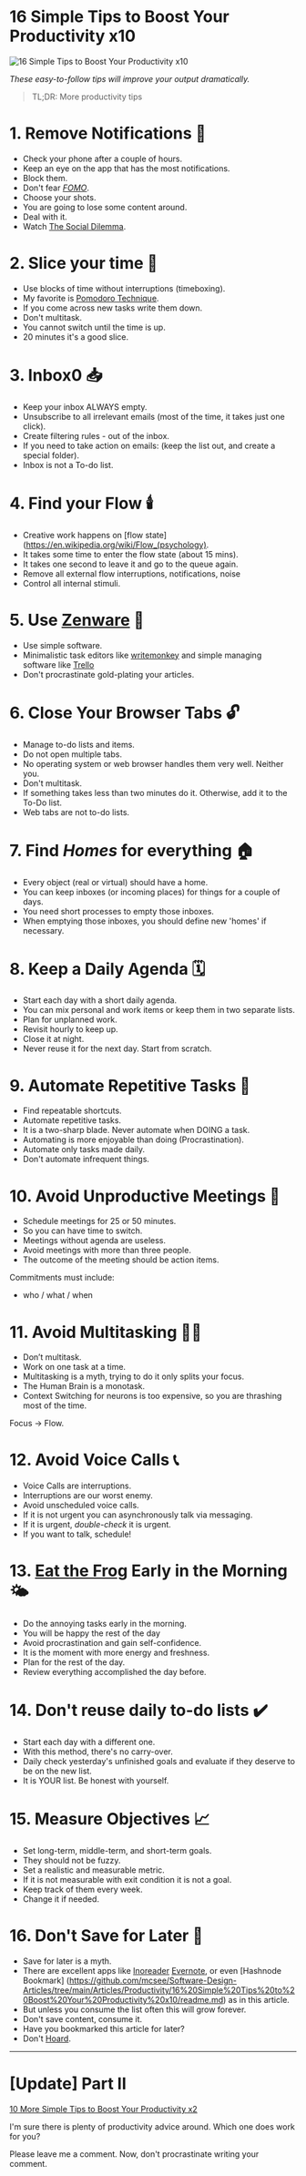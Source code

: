 # 16 Simple Tips to Boost Your Productivity x10

![16 Simple Tips to Boost Your Productivity x10](16%20Simple%20Tips%20to%20Boost%20Your%20Productivity%20x10.gif)

*These easy-to-follow tips will improve your output dramatically.*

> TL;DR: More productivity tips

# 1. Remove Notifications 🔔

- Check your phone after a couple of hours.
- Keep an eye on the app that has the most notifications.
- Block them.
- Don't fear *[FOMO](https://en.wikipedia.org/wiki/Fear_of_missing_out)*.
- Choose your shots.
- You are going to lose some content around.
- Deal with it.
- Watch [The Social Dilemma](https://www.imdb.com/title/tt11464826/).

# 2. Slice your time 🍕

- Use blocks of time without interruptions (timeboxing).
- My favorite is [Pomodoro Technique](https://en.wikipedia.org/wiki/Pomodoro_Technique).
- If you come across new tasks write them down.
- Don't multitask.
- You cannot switch until the time is up.
- 20 minutes it's a good slice.

# 3. Inbox0 📥

- Keep your inbox ALWAYS empty.
- Unsubscribe to all irrelevant emails (most of the time, it takes just one click).
- Create filtering rules - out of the inbox.
- If you need to take action on emails: (keep the list out, and create a special folder).
- Inbox is not a To-do list.

# 4. Find your Flow 🕯️

- Creative work happens on [flow state](https://en.wikipedia.org/wiki/Flow_(psychology).
- It takes some time to enter the flow state (about 15 mins).
- It takes one second to leave it and go to the queue again.
- Remove all external flow interruptions, notifications, noise
- Control all internal stimuli.

# 5. Use [Zenware](https://searchunifiedcommunications.techtarget.com/definition/zenware) 💭

- Use simple software.
- Minimalistic task editors like [writemonkey](https://writemonkey.com/) and simple managing software like [Trello](https://trello.com/) 
- Don't procrastinate gold-plating your articles.

# 6. Close Your Browser Tabs 🔓

- Manage to-do lists and items.
- Do not open multiple tabs.
- No operating system or web browser handles them very well. Neither you.
- Don't multitask.
- If something takes less than two minutes do it. Otherwise, add it to the To-Do list.
- Web tabs are not to-do lists.

# 7. Find *Homes* for everything 🏠

- Every object (real or virtual) should have a home.
- You can keep inboxes (or incoming places) for things for a couple of days.
- You need short processes to empty those inboxes.
- When emptying those inboxes, you should define new 'homes' if necessary.

# 8. Keep a Daily Agenda 🗓️

- Start each day with a short daily agenda.
- You can mix personal and work items or keep them in two separate lists.
- Plan for unplanned work.
- Revisit hourly to keep up.
- Close it at night.
- Never reuse it for the next day. Start from scratch.

# 9. Automate Repetitive Tasks 🤖

- Find repeatable shortcuts.
- Automate repetitive tasks.
- It is a two-sharp blade. Never automate when DOING a task.
- Automating is more enjoyable than doing (Procrastination).
- Automate only tasks made daily.
- Don't automate infrequent things.

# 10. Avoid Unproductive Meetings 🤝

- Schedule meetings for 25 or 50 minutes.
- So you can have time to switch.
- Meetings without agenda are useless.
- Avoid meetings with more than three people.
- The outcome of the meeting should be action items.

Commitments must include:
- who / what / when

# 11. Avoid Multitasking 👨‍💼

- Don’t multitask.
- Work on one task at a time.
- Multitasking is a myth, trying to do it only splits your focus.
- The Human Brain is a monotask.
- Context Switching for neurons is too expensive, so you are thrashing most of the time.

Focus -> Flow.

# 12. Avoid Voice Calls 📞

- Voice Calls are interruptions.
- Interruptions are our worst enemy.
- Avoid unscheduled voice calls.
- If it is not urgent you can asynchronously talk via messaging.
- If it is urgent, *double-check* it is urgent.
- If you want to talk, schedule!

# 13. [Eat the Frog](https://todoist.com/productivity-methods/eat-the-frog) Early in the Morning 🌤️
- Do the annoying tasks early in the morning.
- You will be happy the rest of the day
- Avoid procrastination and gain self-confidence.
- It is the moment with more energy and freshness.
- Plan for the rest of the day.
- Review everything accomplished the day before.

# 14. Don't reuse daily to-do lists ✔️

- Start each day with a different one.
- With this method, there's no carry-over.
- Daily check yesterday's unfinished goals and evaluate if they deserve to be on the new list.
- It is YOUR list. Be honest with yourself.

# 15. Measure Objectives 📈

- Set long-term, middle-term, and short-term goals.
- They should not be fuzzy.
- Set a realistic and measurable metric.
- If it is not measurable with exit condition it is not a goal.
- Keep track of them every week.
- Change it if needed.

# 16. Don't Save for Later 🍓

- Save for later is a myth.
- There are excellent apps like [Inoreader](https://www.inoreader.com/) [Evernote](https://evernote.com/), or even [Hashnode Bookmark]
  (https://github.com/mcsee/Software-Design-Articles/tree/main/Articles/Productivity/16%20Simple%20Tips%20to%20Boost%20Your%20Productivity%20x10/readme.md) as in this article.
- But unless you consume the list often this will grow forever.
- Don't save content, consume it.
- Have you bookmarked this article for later?
- Don't [Hoard](https://en.wikipedia.org/wiki/Digital_hoarding).

* * *

# [Update] Part II

[10 More Simple Tips to Boost Your Productivity x2](https://github.com/mcsee/Software-Design-Articles/tree/main/Articles/Productivity/10%20More%20Simple%20Tips%20to%20Boost%20Your%20Productivity%20x2/readme.md)

I'm sure there is plenty of productivity advice around. Which one does work for you?

Please leave me a comment.
Now, don't procrastinate writing your comment.